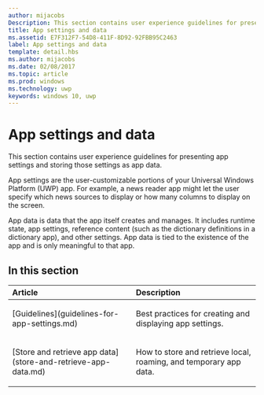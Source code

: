 ```yaml
---
author: mijacobs
Description: This section contains user experience guidelines for presenting app settings and storing those settings as app data.
title: App settings and data
ms.assetid: E7F312F7-54D8-411F-8D92-92FBB95C2463
label: App settings and data
template: detail.hbs
ms.author: mijacobs
ms.date: 02/08/2017
ms.topic: article
ms.prod: windows
ms.technology: uwp
keywords: windows 10, uwp
---
```


# App settings and data




This section contains user experience guidelines for presenting app settings and storing those settings as app data.

App settings are the user-customizable portions of your Universal Windows Platform (UWP) app. For example, a news reader app might let the user specify which news sources to display or how many columns to display on the screen.

App data is data that the app itself creates and manages. It includes runtime state, app settings, reference content (such as the dictionary definitions in a dictionary app), and other settings. App data is tied to the existence of the app and is only meaningful to that app.
## In this section
<table>
<colgroup>
<col width="50%" />
<col width="50%" />
</colgroup>
<thead>
<tr class="header">
<th align="left">Article</th>
<th align="left">Description</th>
</tr>
</thead>
<tbody>
<tr class="odd">
<td align="left"><p>[Guidelines](guidelines-for-app-settings.md)</p></td>
<td align="left"><p>Best practices for creating and displaying app settings.</p></td>
</tr>
<tr class="even">
<td align="left"><p>[Store and retrieve app data](store-and-retrieve-app-data.md)</p></td>
<td align="left"><p>How to store and retrieve local, roaming, and temporary app data.</p></td>
</tr>
</tbody>
</table>




